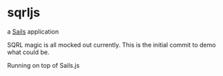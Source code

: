 # sqrljs

a [Sails](http://sailsjs.org) application

SQRL magic is all mocked out currently. This is the initial commit to demo what could be.

Running on top of Sails.js
